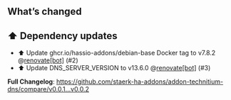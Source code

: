 ## What’s changed

## ⬆️ Dependency updates

- ⬆️ Update ghcr.io/hassio-addons/debian-base Docker tag to v7.8.2 @[renovate[bot]](https://github.com/apps/renovate) (#2)
- ⬆️ Update DNS_SERVER_VERSION to v13.6.0 @[renovate[bot]](https://github.com/apps/renovate) (#3)

**Full Changelog**: https://github.com/staerk-ha-addons/addon-technitium-dns/compare/v0.0.1...v0.0.2